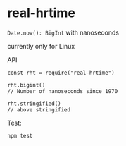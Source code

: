 # real-hrtime

`Date.now(): BigInt` with nanoseconds

currently only for Linux

API
```
const rht = require("real-hrtime")

rht.bigint()
// Number of nanoseconds since 1970

rht.stringified()
// above stringified
```

Test:
```
npm test
```
